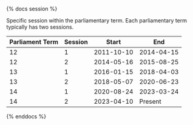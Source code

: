 {% docs session %}

Specific session within the parliamentary term. Each parliamentary term typically has two sessions.

| Parliament Term | Session |   Start    |    End     |
| --------------- | ------- | ---------- | ---------- |
| 12              | 1       | 2011-10-10 | 2014-04-15 |
| 12              | 2       | 2014-05-16 | 2015-08-25 |
| 13              | 1       | 2016-01-15 | 2018-04-03 |
| 13              | 2       | 2018-05-07 | 2020-06-23 |
| 14              | 1       | 2020-08-24 | 2023-03-24 |
| 14              | 2       | 2023-04-10 | Present    |

{% enddocs %}
